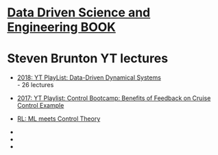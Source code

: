 # [Data Driven Science and Engineering BOOK](http://www.databookuw.com/page-3/)<br>

# Steven Brunton YT lectures

* [2018: YT PlayList: Data-Driven Dynamical Systems](https://www.youtube.com/watch?v=Kap3TZwAsv0&list=PLMrJAkhIeNNR6DzT17-MM1GHLkuYVjhyt)<br>
       - 26 lectures


* [2017: YT Playlist: Control Bootcamp: Benefits of Feedback on Cruise Control Example](https://www.youtube.com/watch?v=y4H03UOjlas&list=PLMrJAkhIeNNR20Mz-VpzgfQs5zrYi085m&index=30)<br>



 - [RL: ML meets Control Theory](https://www.youtube.com/watch?v=0MNVhXEX9to)<br>
 
* []()<br>
* []()<br>
* []()<br>




